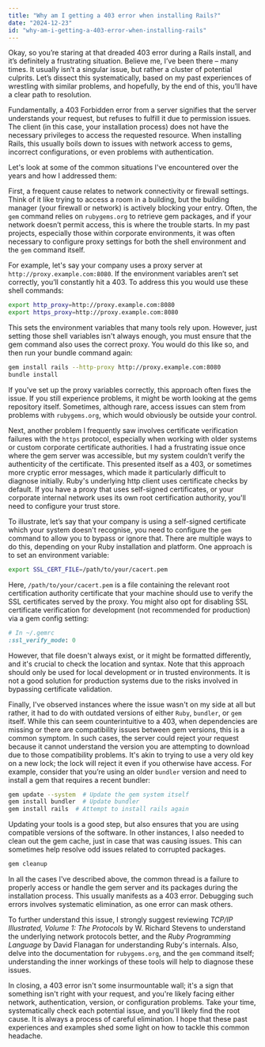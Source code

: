 ```yaml
---
title: "Why am I getting a 403 error when installing Rails?"
date: "2024-12-23"
id: "why-am-i-getting-a-403-error-when-installing-rails"
---
```


Okay, so you’re staring at that dreaded 403 error during a Rails install, and it’s definitely a frustrating situation. Believe me, I’ve been there – many times. It usually isn’t a singular issue, but rather a cluster of potential culprits. Let’s dissect this systematically, based on my past experiences of wrestling with similar problems, and hopefully, by the end of this, you’ll have a clear path to resolution.

Fundamentally, a 403 Forbidden error from a server signifies that the server understands your request, but refuses to fulfill it due to permission issues. The client (in this case, your installation process) does not have the necessary privileges to access the requested resource. When installing Rails, this usually boils down to issues with network access to gems, incorrect configurations, or even problems with authentication.

Let's look at some of the common situations I've encountered over the years and how I addressed them:

First, a frequent cause relates to network connectivity or firewall settings. Think of it like trying to access a room in a building, but the building manager (your firewall or network) is actively blocking your entry. Often, the `gem` command relies on `rubygems.org` to retrieve gem packages, and if your network doesn’t permit access, this is where the trouble starts. In my past projects, especially those within corporate environments, it was often necessary to configure proxy settings for both the shell environment and the `gem` command itself.

For example, let's say your company uses a proxy server at `http://proxy.example.com:8080`. If the environment variables aren’t set correctly, you’ll constantly hit a 403. To address this you would use these shell commands:

```bash
export http_proxy=http://proxy.example.com:8080
export https_proxy=http://proxy.example.com:8080
```

This sets the environment variables that many tools rely upon. However, just setting those shell variables isn't always enough, you must ensure that the gem command also uses the correct proxy. You would do this like so, and then run your bundle command again:

```bash
gem install rails --http-proxy http://proxy.example.com:8080
bundle install
```

If you've set up the proxy variables correctly, this approach often fixes the issue. If you still experience problems, it might be worth looking at the gems repository itself. Sometimes, although rare, access issues can stem from problems with `rubygems.org`, which would obviously be outside your control.

Next, another problem I frequently saw involves certificate verification failures with the `https` protocol, especially when working with older systems or custom corporate certificate authorities. I had a frustrating issue once where the gem server was accessible, but my system couldn’t verify the authenticity of the certificate. This presented itself as a 403, or sometimes more cryptic error messages, which made it particularly difficult to diagnose initially. Ruby's underlying http client uses certificate checks by default. If you have a proxy that uses self-signed certificates, or your corporate internal network uses its own root certification authority, you'll need to configure your trust store.

To illustrate, let’s say that your company is using a self-signed certificate which your system doesn't recognise, you need to configure the `gem` command to allow you to bypass or ignore that. There are multiple ways to do this, depending on your Ruby installation and platform. One approach is to set an environment variable:

```bash
export SSL_CERT_FILE=/path/to/your/cacert.pem
```

Here, `/path/to/your/cacert.pem` is a file containing the relevant root certification authority certificate that your machine should use to verify the SSL certificates served by the proxy. You might also opt for disabling SSL certificate verification for development (not recommended for production) via a gem config setting:

```ruby
# In ~/.gemrc
:ssl_verify_mode: 0
```

However, that file doesn't always exist, or it might be formatted differently, and it's crucial to check the location and syntax. Note that this approach should only be used for local development or in trusted environments. It is not a good solution for production systems due to the risks involved in bypassing certificate validation.

Finally, I've observed instances where the issue wasn't on my side at all but rather, it had to do with outdated versions of either `Ruby`, `bundler`, or `gem` itself. While this can seem counterintuitive to a 403, when dependencies are missing or there are compatibility issues between gem versions, this is a common symptom. In such cases, the server could reject your request because it cannot understand the version you are attempting to download due to those compatibility problems. It's akin to trying to use a very old key on a new lock; the lock will reject it even if you otherwise have access. For example, consider that you’re using an older `bundler` version and need to install a gem that requires a recent bundler:

```bash
gem update --system  # Update the gem system itself
gem install bundler  # Update bundler
gem install rails  # Attempt to install rails again
```

Updating your tools is a good step, but also ensures that you are using compatible versions of the software. In other instances, I also needed to clean out the gem cache, just in case that was causing issues. This can sometimes help resolve odd issues related to corrupted packages.

```bash
gem cleanup
```

In all the cases I've described above, the common thread is a failure to properly access or handle the gem server and its packages during the installation process. This usually manifests as a 403 error. Debugging such errors involves systematic elimination, as one error can mask others.

To further understand this issue, I strongly suggest reviewing *TCP/IP Illustrated, Volume 1: The Protocols* by W. Richard Stevens to understand the underlying network protocols better, and the *Ruby Programming Language* by David Flanagan for understanding Ruby's internals. Also, delve into the documentation for `rubygems.org`, and the `gem` command itself; understanding the inner workings of these tools will help to diagnose these issues.

In closing, a 403 error isn't some insurmountable wall; it's a sign that something isn't right with your request, and you're likely facing either network, authentication, version, or configuration problems. Take your time, systematically check each potential issue, and you'll likely find the root cause. It is always a process of careful elimination. I hope that these past experiences and examples shed some light on how to tackle this common headache.
